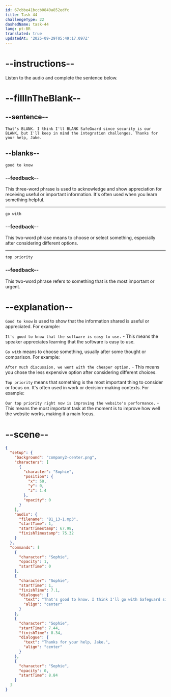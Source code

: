 ```yaml
---
id: 67cbbe41bccb0840a852edfc
title: Task 44
challengeType: 22
dashedName: task-44
lang: pt-BR
translated: true
updatedAt: '2025-09-29T05:49:17.097Z'
---
```


<!-- (audio) Sophie: That's good to know. I think I'll go with SafeGuard since security is our top priority, but I'll keep in mind the integration challenges. Thanks for your help, Jake. -->

# --instructions--

Listen to the audio and complete the sentence below.

# --fillInTheBlank--

## --sentence--

`That's BLANK. I think I'll BLANK SafeGuard since security is our BLANK, but I'll keep in mind the integration challenges. Thanks for your help, Jake.`

## --blanks--

`good to know`

### --feedback--

This three-word phrase is used to acknowledge and show appreciation for receiving useful or important information. It's often used when you learn something helpful.

---

`go with`

### --feedback--

This two-word phrase means to choose or select something, especially after considering different options.

---

`top priority`

### --feedback--

This two-word phrase refers to something that is the most important or urgent.

# --explanation--

`Good to know` is used to show that the information shared is useful or appreciated. For example:

`It's good to know that the software is easy to use.` - This means the speaker appreciates learning that the software is easy to use.

`Go with` means to choose something, usually after some thought or comparison. For example:

`After much discussion, we went with the cheaper option.` - This means you chose the less expensive option after considering different choices.

`Top priority` means that something is the most important thing to consider or focus on. It's often used in work or decision-making contexts. For example:

`Our top priority right now is improving the website's performance.` - This means the most important task at the moment is to improve how well the website works, making it a main focus.

# --scene--

```json
{
  "setup": {
    "background": "company2-center.png",
    "characters": [
      {
        "character": "Sophie",
        "position": {
          "x": 50,
          "y": 0,
          "z": 1.4
        },
        "opacity": 0
      }
    ],
    "audio": {
      "filename": "B1_13-1.mp3",
      "startTime": 1,
      "startTimestamp": 67.98,
      "finishTimestamp": 75.32
    }
  },
  "commands": [
    {
      "character": "Sophie",
      "opacity": 1,
      "startTime": 0
    },
    {
      "character": "Sophie",
      "startTime": 1,
      "finishTime": 7.1,
      "dialogue": {
        "text": "That's good to know. I think I'll go with Safeguard since security is our top priority, but I'll keep in mind the integration challenges.",
        "align": "center"
      }
    },
    {
      "character": "Sophie",
      "startTime": 7.44,
      "finishTime": 8.34,
      "dialogue": {
        "text": "Thanks for your help, Jake.",
        "align": "center"
      }
    },
    {
      "character": "Sophie",
      "opacity": 0,
      "startTime": 8.84
    }
  ]
}
```

